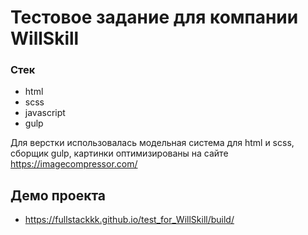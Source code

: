 # Тестовое задание для компании WillSkill

### Стек

- html
- scss
- javascript
- gulp

Для верстки использовалась модельная система для html и scss, сборщик gulp, картинки оптимизированы на сайте https://imagecompressor.com/

## Демо проекта

- https://fullstackkk.github.io/test_for_WillSkill/build/
